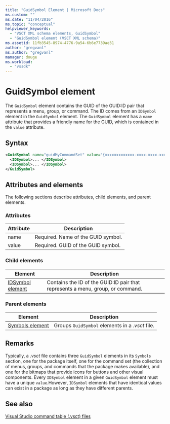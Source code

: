```yaml
---
title: "GuidSymbol Element | Microsoft Docs"
ms.custom: ""
ms.date: "11/04/2016"
ms.topic: "conceptual"
helpviewer_keywords: 
  - "VSCT XML schema elements, GuidSymbol"
  - "GuidSymbol element (VSCT XML schema)"
ms.assetid: 11fb3545-8974-4776-9a54-6b6e7739ae31
author: "gregvanl"
ms.author: "gregvanl"
manager: douge
ms.workload: 
  - "vssdk"
---
```

# GuidSymbol element
The `GuidSymbol` element contains the GUID of the GUID:ID pair that represents a menu, group, or command. The ID comes from an `IDSymbol` element in the `GuidSymbol` element. The `GuidSymbol` element has a `name` attribute that provides a friendly name for the GUID, which is contained in the `value` attribute.  
  
## Syntax  
  
```xml  
<GuidSymbol name="guidMyCommandSet" value="{xxxxxxxxxxxxx-xxxx-xxxx-xxxxxxxxxxxx}">  
  <IDSymbol>... </IDSymbol>  
  <IDSymbol>... </IDSymbol>  
</GuidSymbol>  
```  
  
## Attributes and elements  
 The following sections describe attributes, child elements, and parent elements.  
  
### Attributes  
  
|Attribute|Description|  
|---------------|-----------------|  
|name|Required. Name of the GUID symbol.|  
|value|Required. GUID of the GUID symbol.|  
  
### Child elements  
  
|Element|Description|  
|-------------|-----------------|  
|[IDSymbol element](../extensibility/idsymbol-element.md)|Contains the ID of the GUID:ID pair that represents a menu, group, or command.|  
  
### Parent elements  
  
|Element|Description|  
|-------------|-----------------|  
|[Symbols element](../extensibility/symbols-element.md)|Groups `GuidSymbol` elements in a *.vsct* file.|  
  
## Remarks  
 Typically, a *.vsct* file contains three `GuidSymbol` elements in its `Symbols` section, one for the package itself, one for the command set (the collection of menus, groups, and commands that the package makes available), and one for the bitmaps that provide icons for buttons and other visual components. Every `IDSymbol` element in a given `GuidSymbol` element must have a unique `value`.However, `IDSymbol` elements that have identical values can exist in a package as long as they have different parents.  
  
## See also  
 [Visual Studio command table (.vsct) files](../extensibility/internals/visual-studio-command-table-dot-vsct-files.md)